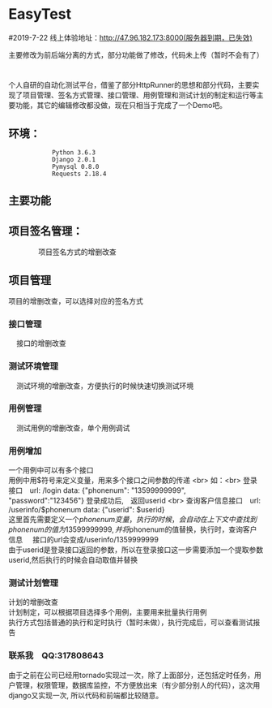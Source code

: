 # EasyTest

#2019-7-22
线上体验地址：http://47.96.182.173:8000(服务器到期，已失效)

主要修改为前后端分离的方式，部分功能做了修改，代码未上传（暂时不会有了）


# 
个人自研的自动化测试平台，借鉴了部分HttpRunner的思想和部分代码，主要实现了项目管理、签名方式管理、接口管理、用例管理和测试计划的制定和运行等主要功能，其它的编辑修改都没做，现在只相当于完成了一个Demo吧。
## 环境：
                Python 3.6.3
                Django 2.0.1
                Pymysql 0.8.0
                Requests 2.18.4
## 主要功能

## 项目签名管理：
                项目签名方式的增删改查
		 
## 项目管理
  项目的增删改查，可以选择对应的签名方式
		 
### 接口管理
     接口的增删改查
     
### 测试环境管理
     测试环境的增删改查，方便执行的时候快速切换测试环境
		 
### 用例管理
     测试用例的增删改查，单个用例调试
		 
### 用例增加
一个用例中可以有多个接口　<br>
用例中用$符号来定义变量，用来多个接口之间参数的传递 <br>
如：<br>
    登录接口　url: /login  data: {"phonenum": "13599999999", "password":"123456"}  登录成功后,　返回userid <br>
		查询客户信息接口　url: /userinfo/$phonenum  data: {"userid": $userid} <br>
这里首先需要定义一个$phonenum变量，执行的时候，会自动在上下文中查找到phonenum的值为13599999999,并将$phonenum的值替换，执行时，查询客户信息      接口的url会变成/userinfo/1359999999  <br>
由于userid是登录接口返回的参数，所以在登录接口这一步需要添加一个提取参数userid,然后执行的时候会自动取值并替换 <br>

### 测试计划管理
计划的增删改查<br>
计划制定，可以根据项目选择多个用例，主要用来批量执行用例<br>
执行方式包括普通的执行和定时执行（暂时未做），执行完成后，可以查看测试报告 <br>

### 联系我　QQ:317808643
由于之前在公司已经用tornado实现过一次，除了上面部分，还包括定时任务，用户管理，权限管理，数据库监控，不方便放出来（有少部分别人的代码），这次用django又实现一次, 所以代码和前端都比较随意。
